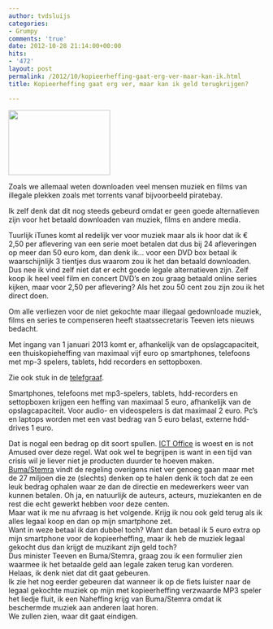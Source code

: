 ```yaml
---
author: tvdsluijs
categories:
- Grumpy
comments: 'true'
date: 2012-10-28 21:14:00+00:00
hits:
- '472'
layout: post
permalink: /2012/10/kopieerheffing-gaat-erg-ver-maar-kan-ik.html
title: Kopieerheffing gaat erg ver, maar kan ik geld terugkrijgen?

---
```

<div>
  <a href=https://vandersluijs.resultants-e.nl/2012/10/kopieerheffing.jpg"><img border="0" height="128" src="https://vandersluijs.resultants-e.nl/2012/10/kopieerheffing-300x193.jpg" width="200" /></a>
</div>

Zoals we allemaal weten downloaden veel mensen muziek en films van illegale plekken zoals met torrents vanaf bijvoorbeeld piratebay.

Ik zelf denk dat dit nog steeds gebeurd omdat er geen goede alternatieven zijn voor het betaald downloaden van muziek, films en andere media.

Tuurlijk iTunes komt al redelijk ver voor muziek maar als ik hoor dat ik € 2,50 per aflevering van een serie moet betalen dat dus bij 24 afleveringen op meer dan 50 euro kom, dan denk ik&#8230; voor een DVD box betaal ik waarschijnlijk 3 tientjes dus waarom zou ik het dan betaald downloaden.  
<a name="more"></a>Dus nee ik vind zelf niet dat er echt goede legale alternatieven zijn. Zelf koop ik heel veel film en concert DVD&#8217;s en zou graag betaald online series kijken, maar voor 2,50 per aflevering? Als het zou 50 cent zou zijn zou ik het direct doen.

Om alle verliezen voor de niet gekochte maar illegaal gedownloade muziek, films en series te compenseren heeft staatssecretaris Teeven iets nieuws bedacht.

Met ingang van 1 januari 2013 komt er, afhankelijk van de opslagcapaciteit, een thuiskopieheffing van maximaal vijf euro op smartphones, telefoons met mp-3 spelers, tablets, hdd recorders en settopboxen.

<div>
  Zie ook stuk in de <a href="http://www.telegraaf.nl/digitaal/13115970/__Nieuwe_heffing_op_smartphones_en_laptops__.html" target="_blank">telefgraaf</a>.
</div>

Smartphones, telefoons met mp3-spelers, tablets, hdd-recorders en settopboxen krijgen een heffing van maximaal 5 euro, afhankelijk van de opslagcapaciteit. Voor audio- en videospelers is dat maximaal 2 euro. Pc&#8217;s en laptops worden met een vast bedrag van 5 euro belast, externe hdd-drives 1 euro.

<div>
</div>

<div>
  Dat is nogal een bedrag op dit soort spullen. <a href="http://www.computable.nl/artikel/nieuws/infrastructuur/4576522/2379248/ictoffice-woest-over-kopieerheffing.html" target="_blank">ICT Office</a> is woest en is not Amused over deze regel. Wat ook wel te begrijpen is want in een tijd van crisis wil je liever niet je producten duurder te hoeven maken.
</div>

<div>
</div>

<div>
  <a href="http://www.telegraaf.nl/digitaal/13120886/___Kopieheffing_te_laag___.html" target="_blank">Buma/Stemra</a> vindt de regeling overigens niet ver genoeg gaan maar met de 27 miljoen die ze (slechts) denken op te halen denk ik toch dat ze een leuk bedrag ophalen waar ze dan de directie en medewerkers weer van kunnen betalen. Oh ja, en natuurlijk de auteurs, acteurs, muziekanten en de rest die echt gewerkt hebben voor deze centen.
</div>

<div>
</div>

<div>
  Maar wat ik me nu afvraag is het volgende. Krijg ik nou ook geld terug als ik alles legaal koop en dan op mijn smartphone zet.
</div>

<div>
</div>

<div>
  Want in weze betaal ik dan dubbel toch? Want dan betaal ik 5 euro extra op mijn smartphone voor de kopieerheffing, maar ik heb de muziek legaal gekocht dus dan krijgt de muzikant zijn geld toch?
</div>

<div>
</div>

<div>
  Dus minister Teeven en Buma/Stemra, graag zou ik een formulier zien waarmee ik het betaalde geld aan legale zaken terug kan vorderen.
</div>

<div>
</div>

<div>
  Helaas, ik denk niet dat dit gaat gebeuren. 
</div>

<div>
</div>

<div>
  Ik zie het nog eerder gebeuren dat wanneer ik op de fiets luister naar de legaal gekochte muziek op mijn met kopieerheffing verzwaarde MP3 speler het liedje fluit, ik een Naheffing krijg van Buma/Stemra omdat ik beschermde muziek aan anderen laat horen.
</div>

<div>
</div>

<div>
  We zullen zien, waar dit gaat eindigen.
</div>